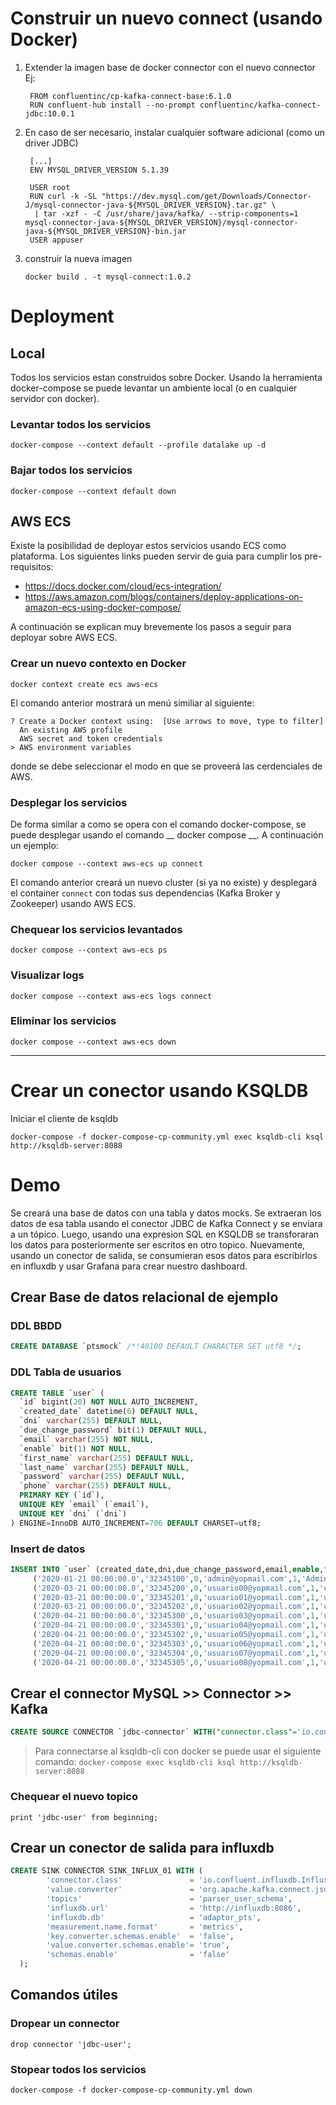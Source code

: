 # Construir un nuevo connect (usando Docker)

1. Extender la imagen base de docker connector con el nuevo connector
   Ej:
   ```docker
    FROM confluentinc/cp-kafka-connect-base:6.1.0
    RUN confluent-hub install --no-prompt confluentinc/kafka-connect-jdbc:10.0.1
   ```
2. En caso de ser necesario, instalar cualquier software adicional (como un driver JDBC)
   ```docker
    [...]
    ENV MYSQL_DRIVER_VERSION 5.1.39

    USER root
    RUN curl -k -SL "https://dev.mysql.com/get/Downloads/Connector-J/mysql-connector-java-${MYSQL_DRIVER_VERSION}.tar.gz" \
     | tar -xzf - -C /usr/share/java/kafka/ --strip-components=1 mysql-connector-java-${MYSQL_DRIVER_VERSION}/mysql-connector-java-${MYSQL_DRIVER_VERSION}-bin.jar
    USER appuser
    ```
3. construir la nueva imagen
    ```shell
    docker build . -t mysql-connect:1.0.2
    ```


# Deployment

## Local

Todos los servicios estan construidos sobre Docker. Usando la herramienta docker-compose se puede levantar un ambiente local (o en cualquier servidor con docker).

### Levantar todos los servicios

```shell
docker-compose --context default --profile datalake up -d
```

### Bajar todos los servicios

```shell
docker-compose --context default down
```
## AWS ECS
Existe la posibilidad de deployar estos servicios usando ECS como plataforma. Los siguientes links pueden servir de guia para cumplir los pre-requisitos:
* https://docs.docker.com/cloud/ecs-integration/
* https://aws.amazon.com/blogs/containers/deploy-applications-on-amazon-ecs-using-docker-compose/

A continuación se explican muy brevemente los pasos a seguir para deployar sobre AWS ECS.

### Crear un nuevo contexto en Docker
```shell
docker context create ecs aws-ecs
```

El comando anterior mostrará un menú similiar al siguiente:

```shell
? Create a Docker context using:  [Use arrows to move, type to filter]
  An existing AWS profile
  AWS secret and token credentials
> AWS environment variables
```

donde se debe seleccionar el modo en que se proveerá las cerdenciales de AWS.


### Desplegar los servicios

De forma similar a como se opera con el comando docker-compose, se puede desplegar usando el comando __ docker compose __. A continuación un ejemplo:

```shell
docker compose --context aws-ecs up connect 
```

El comando anterior creará un nuevo cluster (si ya no existe) y desplegará el container `connect` con todas sus dependencias (Kafka Broker y Zookeeper) usando AWS ECS.

### Chequear los servicios levantados

```shell
docker compose --context aws-ecs ps
```

### Visualizar logs

```shell
docker compose --context aws-ecs logs connect
```

### Eliminar los servicios

```shell
docker compose --context aws-ecs down
```

---
# Crear un conector usando KSQLDB
Iniciar el cliente de ksqldb
```shell
docker-compose -f docker-compose-cp-community.yml exec ksqldb-cli ksql http://ksqldb-server:8088
```

# Demo

Se creará una base de datos con una tabla y datos mocks. Se extraeran los datos de esa tabla usando el conector JDBC de Kafka Connect y se enviara a un tópico. Luego, usando una expresion SQL en KSQLDB se transforaran los datos para posteriormente ser escritos en otro topico. Nuevamente, usando un conector de salida, se consumieran esos datos para escribirlos en influxdb y usar Grafana para crear nuestro dashboard.

## Crear Base de datos relacional de ejemplo

### DDL BBDD
```sql
CREATE DATABASE `ptsmock` /*!40100 DEFAULT CHARACTER SET utf8 */;
```

### DDL Tabla de usuarios
```sql
CREATE TABLE `user` (
  `id` bigint(20) NOT NULL AUTO_INCREMENT,
  `created_date` datetime(6) DEFAULT NULL,
  `dni` varchar(255) DEFAULT NULL,
  `due_change_password` bit(1) DEFAULT NULL,
  `email` varchar(255) NOT NULL,
  `enable` bit(1) NOT NULL,
  `first_name` varchar(255) DEFAULT NULL,
  `last_name` varchar(255) DEFAULT NULL,
  `password` varchar(255) DEFAULT NULL,
  `phone` varchar(255) DEFAULT NULL,
  PRIMARY KEY (`id`),
  UNIQUE KEY `email` (`email`),
  UNIQUE KEY `dni` (`dni`)
) ENGINE=InnoDB AUTO_INCREMENT=706 DEFAULT CHARSET=utf8;
```

### Insert de datos
```sql
INSERT INTO `user` (created_date,dni,due_change_password,email,enable,first_name,last_name,password,phone) VALUES
	 ('2020-01-21 00:00:00.0','32345100',0,'admin@yopmail.com',1,'Admin','Admin','$2a$10$oAgHnrcXV4zf4pWacGh75O1c8FVv.Kw8p0qSWqML3/5.5g9hxCh8q',NULL),
	 ('2020-03-21 00:00:00.0','32345200',0,'usuario00@yopmail.com',1,'usuario 00','Prueba 00','$2a$10$oAgHnrcXV4zf4pWacGh75O1c8FVv.Kw8p0qSWqML3/5.5g9hxCh8q',NULL),
	 ('2020-03-21 00:00:00.0','32345201',0,'usuario01@yopmail.com',1,'usuario 01','Prueba 01','$2a$10$oAgHnrcXV4zf4pWacGh75O1c8FVv.Kw8p0qSWqML3/5.5g9hxCh8q',NULL),
	 ('2020-03-21 00:00:00.0','32345202',0,'usuario02@yopmail.com',1,'usuario 02','Prueba 02','$2a$10$oAgHnrcXV4zf4pWacGh75O1c8FVv.Kw8p0qSWqML3/5.5g9hxCh8q',NULL),
	 ('2020-04-21 00:00:00.0','32345300',0,'usuario03@yopmail.com',1,'usuario 00','Prueba 00','$2a$10$oAgHnrcXV4zf4pWacGh75O1c8FVv.Kw8p0qSWqML3/5.5g9hxCh8q',NULL),
	 ('2020-04-21 00:00:00.0','32345301',0,'usuario04@yopmail.com',1,'usuario 01','Prueba 01','$2a$10$oAgHnrcXV4zf4pWacGh75O1c8FVv.Kw8p0qSWqML3/5.5g9hxCh8q',NULL),
	 ('2020-04-21 00:00:00.0','32345302',0,'usuario05@yopmail.com',1,'usuario 02','Prueba 02','$2a$10$oAgHnrcXV4zf4pWacGh75O1c8FVv.Kw8p0qSWqML3/5.5g9hxCh8q',NULL),
	 ('2020-04-21 00:00:00.0','32345303',0,'usuario06@yopmail.com',1,'usuario 03','Prueba 03','$2a$10$oAgHnrcXV4zf4pWacGh75O1c8FVv.Kw8p0qSWqML3/5.5g9hxCh8q',NULL),
	 ('2020-04-21 00:00:00.0','32345304',0,'usuario07@yopmail.com',1,'usuario 04','Prueba 04','$2a$10$oAgHnrcXV4zf4pWacGh75O1c8FVv.Kw8p0qSWqML3/5.5g9hxCh8q',NULL),
	 ('2020-04-21 00:00:00.0','32345305',0,'usuario08@yopmail.com',1,'usuario 05','Prueba 05','$2a$10$oAgHnrcXV4zf4pWacGh75O1c8FVv.Kw8p0qSWqML3/5.5g9hxCh8q',NULL);
```

## Crear el connector MySQL >> Connector >> Kafka 
```sql
CREATE SOURCE CONNECTOR `jdbc-connector` WITH("connector.class"='io.confluent.connect.jdbc.JdbcSourceConnector', "connection.url"='jdbc:mysql://172.17.0.1:3306/ptsmock', "mode"='incrementing', "topic.prefix"='jdbc_', "table.whitelist"='user', "key"='email', "connection.user"='ptsmock', "connection.password"='' );
```
> Para connectarse al ksqldb-cli con docker se puede usar el siguiente comando: 
``` docker-compose exec ksqldb-cli ksql http://ksqldb-server:8088 ```

### Chequear el nuevo topico
```shell
print 'jdbc-user' from beginning;
```

## Crear un conector de salida para influxdb
```sql
CREATE SINK CONNECTOR SINK_INFLUX_01 WITH (
        'connector.class'               = 'io.confluent.influxdb.InfluxDBSinkConnector',
        'value.converter'               = 'org.apache.kafka.connect.json.JsonConverter',
        'topics'                        = 'parser_user_schema',
        'influxdb.url'                  = 'http://influxdb:8086',
        'influxdb.db'                   = 'adaptor_pts',
        'measurement.name.format'       = 'metrics',
        'key.converter.schemas.enable'  = 'false',
        'value.converter.schemas.enable'= 'true',
        'schemas.enable'                = 'false'
  );
```

## Comandos útiles

### Dropear un connector
```shell
drop connector 'jdbc-user';
```

### Stopear todos los servicios
```shell
docker-compose -f docker-compose-cp-community.yml down
```

